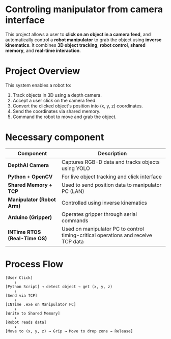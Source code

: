 # Controling manipulator from camera interface

This project allows a user to **click on an object in a camera feed**, and automatically control a **robot manipulator** to grab the object using **inverse kinematics**. It combines **3D object tracking**, **robot control**, **shared memory**, and **real-time interaction**.

# Project Overview

This system enables a robot to:
1. Track objects in 3D using a depth camera.
2. Accept a user click on the camera feed.
3. Convert the clicked object's position into (x, y, z) coordinates.
4. Send the coordinates via shared memory.
5. Command the robot to move and grab the object.

# Necessary component

| Component       | Description |
|----------------|-------------|
| **DepthAI Camera** | Captures RGB-D data and tracks objects using YOLO |
| **Python + OpenCV** | For live object tracking and click interface |
| **Shared Memory + TCP** | Used to send position data to manipulator PC (LAN) |
| **Manipulator (Robot Arm)** | Controlled using inverse kinematics |
| **Arduino (Gripper)** | Operates gripper through serial commands |
| **INTime RTOS (Real-Time OS)** | Used on manipulator PC to control timing-critical operations and receive TCP data |

# Process Flow

```text
[User Click] 
    ↓
[Python Script] → detect object → get (x, y, z)
    ↓
[Send via TCP]
    ↓
[INTime .exe on Manipulator PC]
    ↓
[Write to Shared Memory]
    ↓
[Robot reads data]
    ↓
[Move to (x, y, z) → Grip → Move to drop zone → Release]

```
# 
